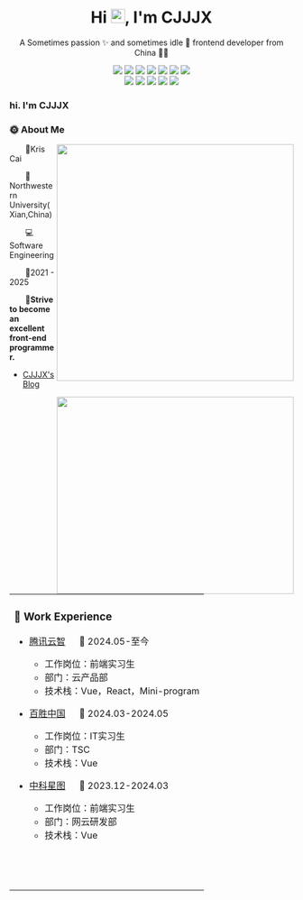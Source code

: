 <p align="center">
  <h1 height="200px" align="center">
   Hi <img src="https://cdn.jsdelivr.net/gh/MaleWeb/picture/images/techblog/hi.gif" width="25">, I'm  CJJJX
  </h1>
   <p align="center">A Sometimes passion ✨ and sometimes idle 🥋 frontend developer from China 👨‍💻</p>
</p>

<!-- 
  技术栈标签, 小标签来自: https://shields.io/
  1. shields 链接格式: https://img.shields.io/badge/-{标签文本}-{标签背景色}?style={标签类型}&logo={标签前面 Logo}&logoColor={Logo 颜色}
  2. shields 可选 Logo 列表参考: https://github.com/simple-icons/simple-icons/blob/develop/slugs.md
-->
<div align="center">
  <img src="https://img.shields.io/badge/-JavaScript-f6da1c?style=flat&logo=javascript&logoColor=white">
  <img src="https://img.shields.io/badge/-TypeScript-2b6dbf?style=flat&logo=typescript&logoColor=white">
    <img src="https://img.shields.io/badge/-Vue-%232C3A42?style=flat-square&logo=vuedotjs">
  <img src="https://img.shields.io/badge/-React-00b4ce?style=flat&logo=react&logoColor=white">
  <img src="https://img.shields.io/badge/-Node.js-3C873A?style=flat&logo=Node.js&logoColor=white">
  <img src="https://img.shields.io/badge/-Less-bf608e?style=flat&logo=less&logoColor=white">
  <img src="https://img.shields.io/badge/-Sass-b37feb?style=flat&logo=sass&logoColor=white">

</div>
<div align="center">
  <img src="https://img.shields.io/badge/-Git-ee462c?style=flat&logo=git&logoColor=white">
  <img src="https://img.shields.io/badge/-Github-black?style=flat&logo=github">
  <img src="https://img.shields.io/badge/-vite-greenblue?style=flat-square&logo=vite">
  <img src="https://img.shields.io/badge/-Webpack-%232C3A42?style=flat-square&logo=webpack">
  <img src="https://img.shields.io/badge/-ESLint-%234B32C3?style=flat-square&logo=eslint">
</div>
</td></tr>

<tr>
<td>
<table>
<tr><td>

<!-- About me 关于我 -->

  
### 🏢 Work Experience
- [腾讯云智](https://cloud.tencent.com/) &emsp; 📌 2024.05-至今
  
  - 工作岗位：前端实习生
  - 部门：云产品部
  - 技术栈：Vue，React，Mini-program
- [百胜中国](https://www.yumchina.com/) &emsp; 📌 2024.03-2024.05
  
  - 工作岗位：IT实习生
  - 部门：TSC
  - 技术栈：Vue
- [中科星图](https://www.geovis.com.cn/) &emsp; 📌 2023.12-2024.03
  
  - 工作岗位：前端实习生
  - 部门：网云研发部
  - 技术栈：Vue
  <p/>



</td>
</tr>

<tr>
  
  <td valign="top">

<br>



<br>



<br>


</td>
</tr>


### hi. I'm CJJJX 


### :sun_with_face: About Me
 <img align="right" width="420" src="https://github-readme-stats.vercel.app/api?username=CJJJX&bg_color=30,e96443,904e95&title_color=fff&text_color=fff&hide_border=true" />
<p>&emsp;&emsp;👀Kris Cai</p>

<p>&emsp;&emsp;🏫Northwestern University(Xian,China)</p>
<p>&emsp;&emsp;💻Software Engineering </p>
<p>&emsp;&emsp;🎒2021 - 2025</p>

<p><strong>&emsp;&emsp;💪Strive to become an excellent front-end programmer.</strong></p>

 - <a href="https://cjjjx.github.io/">CJJJX's Blog</a>
 

 <img align="right" width="420" height="350" src="https://github-readme-stats.vercel.app/api/top-langs/?username=CJJJX&layout=compact&bg_color=30,e96443,904e95&title_color=fff&text_color=fff" />
